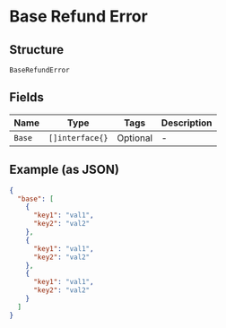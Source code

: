 
# Base Refund Error

## Structure

`BaseRefundError`

## Fields

| Name | Type | Tags | Description |
|  --- | --- | --- | --- |
| `Base` | `[]interface{}` | Optional | - |

## Example (as JSON)

```json
{
  "base": [
    {
      "key1": "val1",
      "key2": "val2"
    },
    {
      "key1": "val1",
      "key2": "val2"
    },
    {
      "key1": "val1",
      "key2": "val2"
    }
  ]
}
```

